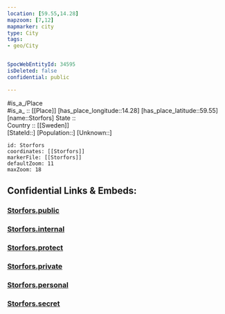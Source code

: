 ```yaml
---
location: [59.55,14.28] 
mapzoom: [7,12] 
mapmarker: city 
type: City
tags:
- geo/City


SpocWebEntityId: 34595
isDeleted: false
confidential: public

---
```

#is_a_/Place  
#is_a_ :: [[Place]] 
[has_place_longitude::14.28] 
[has_place_latitude::59.55] 
[name::Storfors] 
State ::  
Country :: [[Sweden]]  
[StateId::] 
[Population::] 
[Unknown::] 


```leaflet
id: Storfors
coordinates: [[Storfors]] 
markerFile: [[Storfors]] 
defaultZoom: 11 
maxZoom: 18
```


## Confidential Links & Embeds: 

### [Storfors.public](/_public/\Earth\Continent\Europe\Europe~North\Sweden\Provinces~Sweden\Värmland\CityStorfors.public.md) 

### [Storfors.internal](/_internal/\Earth\Continent\Europe\Europe~North\Sweden\Provinces~Sweden\Värmland\CityStorfors.internal.md) 

### [Storfors.protect](/_protect/\Earth\Continent\Europe\Europe~North\Sweden\Provinces~Sweden\Värmland\CityStorfors.protect.md) 

### [Storfors.private](/_private/\Earth\Continent\Europe\Europe~North\Sweden\Provinces~Sweden\Värmland\CityStorfors.private.md) 

### [Storfors.personal](/_personal/\Earth\Continent\Europe\Europe~North\Sweden\Provinces~Sweden\Värmland\CityStorfors.personal.md) 

### [Storfors.secret](/_secret/\Earth\Continent\Europe\Europe~North\Sweden\Provinces~Sweden\Värmland\CityStorfors.secret.md)

